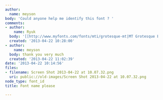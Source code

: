 ```yaml
---
author:
  name: meyson
body: 'Could anyone help me identify this font ? '
comments:
- author:
    name: Ryuk
  body: '[[http://www.myfonts.com/fonts/mti/grotesque-mt|MT Grotesque Extra-Condensed]]'
  created: '2013-04-22 10:28:00'
- author:
    name: meyson
  body: thank you very much
  created: '2013-04-22 11:02:39'
date: '2013-04-22 10:14:56'
files:
- filename: Screen Shot 2013-04-22 at 10.07.32.png
  uri: public://old-images/Screen Shot 2013-04-22 at 10.07.32.png
node_type: font_id
title: Font name please

---
```

